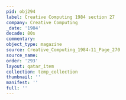 ```yaml
---
pid: obj294
label: Creative Computing 1984 section 27
company: Creative Computing
_date: '1984'
decade: 80s
commentary: 
object_type: magazine
source: Creative_Computing_1984-11_Page_270
source_name: 
order: '293'
layout: qatar_item
collection: temp_collection
thumbnail: ''
manifest: ''
full: ''
---
```

